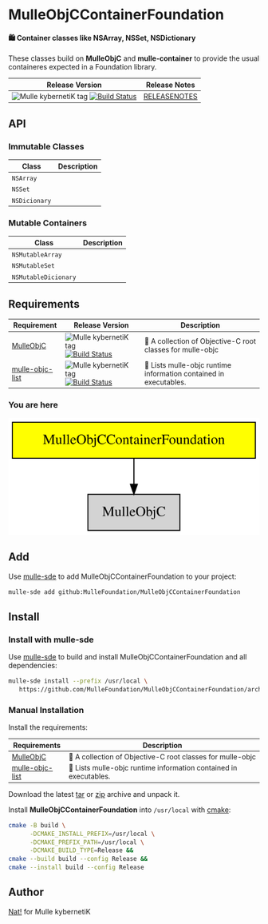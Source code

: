 # MulleObjCContainerFoundation

#### 🛍 Container classes like NSArray, NSSet, NSDictionary

These classes build on **MulleObjC** and **mulle-container** to provide the
usual containeres expected in a Foundation library.



| Release Version                                       | Release Notes
|-------------------------------------------------------|--------------
| ![Mulle kybernetiK tag](https://img.shields.io/github/tag/MulleFoundation/MulleObjCContainerFoundation.svg?branch=release) [![Build Status](https://github.com/MulleFoundation/MulleObjCContainerFoundation/workflows/CI/badge.svg?branch=release)](//github.com/MulleFoundation/MulleObjCContainerFoundation/actions) | [RELEASENOTES](RELEASENOTES.md) |


## API

### Immutable Classes

| Class         | Description
|---------------|----------------
|`NSArray`      |
|`NSSet`        |
|`NSDicionary`  |


### Mutable Containers

| Class                | Description
|----------------------|----------------
| `NSMutableArray`     |
| `NSMutableSet`       |
| `NSMutableDicionary` |






## Requirements

|   Requirement         | Release Version  | Description
|-----------------------|------------------|---------------
| [MulleObjC](https://github.com/mulle-objc/MulleObjC) | ![Mulle kybernetiK tag](https://img.shields.io/github/tag//.svg) [![Build Status](https://github.com///workflows/CI/badge.svg?branch=release)](https://github.com///actions/workflows/mulle-sde-ci.yml) | 💎 A collection of Objective-C root classes for mulle-objc
| [mulle-objc-list](https://github.com/mulle-objc/mulle-objc-list) | ![Mulle kybernetiK tag](https://img.shields.io/github/tag//.svg) [![Build Status](https://github.com///workflows/CI/badge.svg?branch=release)](https://github.com///actions/workflows/mulle-sde-ci.yml) | 📒 Lists mulle-objc runtime information contained in executables.

### You are here

![Overview](overview.dot.svg)

## Add

Use [mulle-sde](//github.com/mulle-sde) to add MulleObjCContainerFoundation to your project:

``` sh
mulle-sde add github:MulleFoundation/MulleObjCContainerFoundation
```

## Install

### Install with mulle-sde

Use [mulle-sde](//github.com/mulle-sde) to build and install MulleObjCContainerFoundation and all dependencies:

``` sh
mulle-sde install --prefix /usr/local \
   https://github.com/MulleFoundation/MulleObjCContainerFoundation/archive/latest.tar.gz
```

### Manual Installation

Install the requirements:

| Requirements                                 | Description
|----------------------------------------------|-----------------------
| [MulleObjC](https://github.com/mulle-objc/MulleObjC)             | 💎 A collection of Objective-C root classes for mulle-objc
| [mulle-objc-list](https://github.com/mulle-objc/mulle-objc-list)             | 📒 Lists mulle-objc runtime information contained in executables.

Download the latest [tar](https://github.com/MulleFoundation/MulleObjCContainerFoundation/archive/refs/tags/latest.tar.gz) or [zip](https://github.com/MulleFoundation/MulleObjCContainerFoundation/archive/refs/tags/latest.zip) archive and unpack it.

Install **MulleObjCContainerFoundation** into `/usr/local` with [cmake](https://cmake.org):

``` sh
cmake -B build \
      -DCMAKE_INSTALL_PREFIX=/usr/local \
      -DCMAKE_PREFIX_PATH=/usr/local \
      -DCMAKE_BUILD_TYPE=Release &&
cmake --build build --config Release &&
cmake --install build --config Release
```

## Author

[Nat!](https://mulle-kybernetik.com/weblog) for Mulle kybernetiK  


